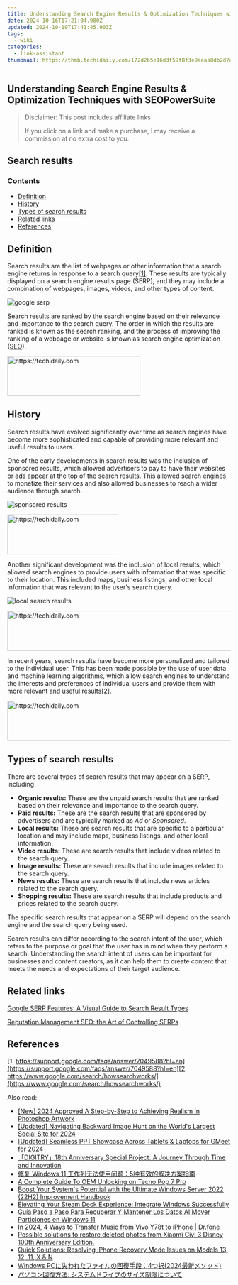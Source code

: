 ```yaml
---
title: Understanding Search Engine Results & Optimization Techniques with SEOPowerSuite
date: 2024-10-16T17:21:04.980Z
updated: 2024-10-19T17:41:45.903Z
tags:
  - wiki
categories:
  - link-assistant
thumbnail: https://thmb.techidaily.com/172d2b5e16d3f59f8f3e9aeaa8db2d7a1dcd42c1282454326ca1c10c6fe01b75.jpg
---
```


## Understanding Search Engine Results & Optimization Techniques with SEOPowerSuite

>  Disclaimer: This post includes affiliate links
>
>  If you click on a link and make a purchase, I may receive a commission at no extra cost to you.
>

## Search results

### Contents

* [Definition](https://tools.techidaily.com/link-assistant/products/)
* [History](https://tools.techidaily.com/link-assistant/products/)
* [Types of search results](https://tools.techidaily.com/link-assistant/products/)
* [Related links](https://tools.techidaily.com/link-assistant/products/)
* [References](https://tools.techidaily.com/link-assistant/products/)

## Definition

Search results are the list of webpages or other information that a search engine returns in response to a search query[\[1\]](https://tools.techidaily.com/link-assistant/products/). These results are typically displayed on a search engine results page (SERP), and they may include a combination of webpages, images, videos, and other types of content.

![google serp](https://cdn1.link-assistant.com/thumbs/w1181-c1/upload/seowiki/posts/108/sr1.png)

Search results are ranked by the search engine based on their relevance and importance to the search query. The order in which the results are ranked is known as the search ranking, and the process of improving the ranking of a webpage or website is known as search engine optimization ([SEO](https://tools.techidaily.com/link-assistant/products/)).

<!-- affiliate ads begin -->
<a href="https://aligracehair.sjv.io/c/5597632/2016165/19272" target="_top" id="2016165">
  <img src="//a.impactradius-go.com/display-ad/19272-2016165" border="0" alt="https://techidaily.com" width="300" height="90"/>
</a>
<img height="0" width="0" src="https://aligracehair.sjv.io/i/5597632/2016165/19272" style="position:absolute;visibility:hidden;" border="0" />
<!-- affiliate ads end -->

## History

Search results have evolved significantly over time as search engines have become more sophisticated and capable of providing more relevant and useful results to users.

One of the early developments in search results was the inclusion of sponsored results, which allowed advertisers to pay to have their websites or ads appear at the top of the search results. This allowed search engines to monetize their services and also allowed businesses to reach a wider audience through search.

![sponsored results](https://cdn1.link-assistant.com/thumbs/w677-c1/upload/seowiki/posts/108/sr2.png)

<!-- affiliate ads begin -->
<a href="https://bluettius.sjv.io/c/5597632/2139107/17108" target="_top" id="2139107">
  <img src="//a.impactradius-go.com/display-ad/17108-2139107" border="0" alt="https://techidaily.com" width="250" height="90"/>
</a>
<img height="0" width="0" src="https://bluettius.sjv.io/i/5597632/2139107/17108" style="position:absolute;visibility:hidden;" border="0" />
<!-- affiliate ads end -->

Another significant development was the inclusion of local results, which allowed search engines to provide users with information that was specific to their location. This included maps, business listings, and other local information that was relevant to the user's search query.

![local search results](https://cdn1.link-assistant.com/thumbs/w685-c1/upload/seowiki/posts/108/sr3.png)

<!-- affiliate ads begin -->
<a href="https://unicoeye.pxf.io/c/5597632/2134235/18498" target="_top" id="2134235">
  <img src="//a.impactradius-go.com/display-ad/18498-2134235" border="0" alt="https://techidaily.com" width="728" height="90"/>
</a>
<img height="0" width="0" src="https://unicoeye.pxf.io/i/5597632/2134235/18498" style="position:absolute;visibility:hidden;" border="0" />
<!-- affiliate ads end -->

In recent years, search results have become more personalized and tailored to the individual user. This has been made possible by the use of user data and machine learning algorithms, which allow search engines to understand the interests and preferences of individual users and provide them with more relevant and useful results[\[2\]](https://tools.techidaily.com/link-assistant/products/).

<!-- affiliate ads begin -->
<a href="https://laganoo.pxf.io/c/5597632/1657399/16446" target="_top" id="1657399">
  <img src="//a.impactradius-go.com/display-ad/16446-1657399" border="0" alt="https://techidaily.com" width="728" height="90"/>
</a>
<img height="0" width="0" src="https://laganoo.pxf.io/i/5597632/1657399/16446" style="position:absolute;visibility:hidden;" border="0" />
<!-- affiliate ads end -->

## Types of search results

There are several types of search results that may appear on a SERP, including:

* **Organic results:** These are the unpaid search results that are ranked based on their relevance and importance to the search query.
* **Paid results:** These are the search results that are sponsored by advertisers and are typically marked as _Ad_ or _Sponsored_.
* **Local results:** These are search results that are specific to a particular location and may include maps, business listings, and other local information.
* **Video results:** These are search results that include videos related to the search query.
* **Image results:** These are search results that include images related to the search query.
* **News results:** These are search results that include news articles related to the search query.
* **Shopping results:** These are search results that include products and prices related to the search query.

The specific search results that appear on a SERP will depend on the search engine and the search query being used.

Search results can differ according to the search intent of the user, which refers to the purpose or goal that the user has in mind when they perform a search. Understanding the search intent of users can be important for businesses and content creators, as it can help them to create content that meets the needs and expectations of their target audience.

## Related links

[Google SERP Features: A Visual Guide to Search Result Types](https://tools.techidaily.com/link-assistant/products/)

[Reputation Management SEO: the Art of Сontrolling SERPs](https://tools.techidaily.com/link-assistant/products/)

## References

[1. https://support.google.com/faqs/answer/7049588?hl=en](https://support.google.com/faqs/answer/7049588?hl=en)[2. https://www.google.com/search/howsearchworks/](https://www.google.com/search/howsearchworks/)

<ins class="adsbygoogle"
     style="display:block"
     data-ad-format="autorelaxed"
     data-ad-client="ca-pub-7571918770474297"
     data-ad-slot="1223367746"></ins>

<ins class="adsbygoogle"
     style="display:block"
     data-ad-client="ca-pub-7571918770474297"
     data-ad-slot="8358498916"
     data-ad-format="auto"
     data-full-width-responsive="true"></ins>

<span class="atpl-alsoreadstyle">Also read:</span>
<div><ul>
<li><a href="https://fox-hovers.techidaily.com/new-2024-approved-a-step-by-step-to-achieving-realism-in-photoshop-artwork/"><u>[New] 2024 Approved A Step-by-Step to Achieving Realism in Photoshop Artwork</u></a></li>
<li><a href="https://facebook-clips.techidaily.com/updated-navigating-backward-image-hunt-on-the-worlds-largest-social-site-for-2024/"><u>[Updated] Navigating Backward Image Hunt on the World's Largest Social Site for 2024</u></a></li>
<li><a href="https://screen-mirroring-recording.techidaily.com/updated-seamless-ppt-showcase-across-tablets-and-laptops-for-gmeet-for-2024/"><u>[Updated] Seamless PPT Showcase Across Tablets & Laptops for GMeet for 2024</u></a></li>
<li><a href="https://blog-min.techidaily.com/digitry18th-anniversary-special-project-a-journey-through-time-and-innovation/"><u>「DIGITRY」18th Anniversary Special Project: A Journey Through Time and Innovation</u></a></li>
<li><a href="https://discover-bytes.techidaily.com/1728490635678-windows-11-5/"><u>修复 Windows 11 工作列无法使用问题：5种有效的解决方案指南</u></a></li>
<li><a href="https://unlock-android.techidaily.com/a-complete-guide-to-oem-unlocking-on-tecno-pop-7-pro-by-drfone-android/"><u>A Complete Guide To OEM Unlocking on Tecno Pop 7 Pro</u></a></li>
<li><a href="https://discover-bytes.techidaily.com/boost-your-systems-potential-with-the-ultimate-windows-server-2022-22h2-improvement-handbook/"><u>Boost Your System's Potential with the Ultimate Windows Server 2022 (22H2) Improvement Handbook</u></a></li>
<li><a href="https://games-able.techidaily.com/elevating-your-steam-deck-experience-integrate-windows-successfully/"><u>Elevating Your Steam Deck Experience: Integrate Windows Successfully</u></a></li>
<li><a href="https://discover-bytes.techidaily.com/guia-paso-a-paso-para-recuperar-y-mantener-los-datos-al-mover-particiones-en-windows-11/"><u>Guía Paso a Paso Para Recuperar Y Mantener Los Datos Al Mover Particiones en Windows 11</u></a></li>
<li><a href="https://android-transfer.techidaily.com/in-2024-4-ways-to-transfer-music-from-vivo-y78t-to-iphone-drfone-by-drfone-transfer-from-android-transfer-from-android/"><u>In 2024, 4 Ways to Transfer Music from Vivo Y78t to iPhone | Dr.fone</u></a></li>
<li><a href="https://review-topics.techidaily.com/possible-solutions-to-restore-deleted-photos-from-xiaomi-civi-3-disney-100th-anniversary-edition-by-fonelab-android-recover-photos/"><u>Possible solutions to restore deleted photos from Xiaomi Civi 3 Disney 100th Anniversary Edition.</u></a></li>
<li><a href="https://discover-bytes.techidaily.com/quick-solutions-resolving-iphone-recovery-mode-issues-on-models-13-12-11-x-and-n/"><u>Quick Solutions: Resolving iPhone Recovery Mode Issues on Models 13, 12, 11, X & N</u></a></li>
<li><a href="https://discover-bytes.techidaily.com/windows-pc42024/"><u>Windows PCに失われたファイルの回復手段：4つ択(2024最新メソッド)</u></a></li>
<li><a href="https://discover-bytes.techidaily.com/iuodkeocveocsplusodspluswbnuwplusqeawueazltog44k344k544og44og44oj44op44kk44ow44gu44k144kk44k65yi26zmq44gr44gk44ge44gmig/"><u>パソコン回復方法: システムドライブのサイズ制限について</u></a></li>
</ul></div>

